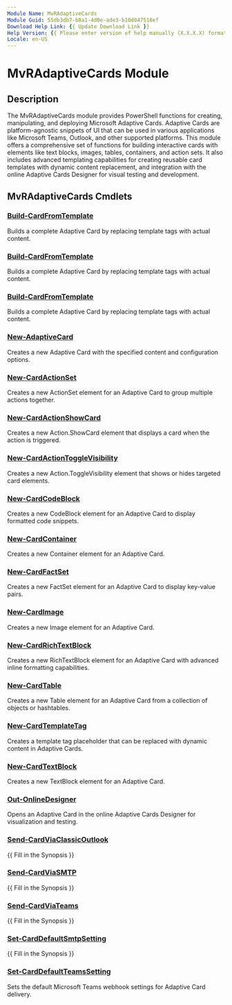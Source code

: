 ```yaml
---
Module Name: MvRAdaptiveCards
Module Guid: 55db3db7-b8a1-4d0e-ade3-b10d047518ef
Download Help Link: {{ Update Download Link }}
Help Version: {{ Please enter version of help manually (X.X.X.X) format }}
Locale: en-US
---
```


# MvRAdaptiveCards Module
## Description
The MvRAdaptiveCards module provides PowerShell functions for creating, manipulating, and deploying Microsoft Adaptive Cards. Adaptive Cards are platform-agnostic snippets of UI that can be used in various applications like Microsoft Teams, Outlook, and other supported platforms. This module offers a comprehensive set of functions for building interactive cards with elements like text blocks, images, tables, containers, and action sets. It also includes advanced templating capabilities for creating reusable card templates with dynamic content replacement, and integration with the online Adaptive Cards Designer for visual testing and development.

## MvRAdaptiveCards Cmdlets
### [Build-CardFromTemplate](Build-CardFromTemplate.md)
Builds a complete Adaptive Card by replacing template tags with actual content.

### [Build-CardFromTemplate](Build-CardFromTemplate.md)
Builds a complete Adaptive Card by replacing template tags with actual content.

### [Build-CardFromTemplate](Build-CardFromTemplate.md)
Builds a complete Adaptive Card by replacing template tags with actual content.

### [New-AdaptiveCard](New-AdaptiveCard.md)
Creates a new Adaptive Card with the specified content and configuration options.

### [New-CardActionSet](New-CardActionSet.md)
Creates a new ActionSet element for an Adaptive Card to group multiple actions together.

### [New-CardActionShowCard](New-CardActionShowCard.md)
Creates a new Action.ShowCard element that displays a card when the action is triggered.

### [New-CardActionToggleVisibility](New-CardActionToggleVisibility.md)
Creates a new Action.ToggleVisibility element that shows or hides targeted card elements.

### [New-CardCodeBlock](New-CardCodeBlock.md)
Creates a new CodeBlock element for an Adaptive Card to display formatted code snippets.

### [New-CardContainer](New-CardContainer.md)
Creates a new Container element for an Adaptive Card.

### [New-CardFactSet](New-CardFactSet.md)
Creates a new FactSet element for an Adaptive Card to display key-value pairs.

### [New-CardImage](New-CardImage.md)
Creates a new Image element for an Adaptive Card.

### [New-CardRichTextBlock](New-CardRichTextBlock.md)
Creates a new RichTextBlock element for an Adaptive Card with advanced inline formatting capabilities.

### [New-CardTable](New-CardTable.md)
Creates a new Table element for an Adaptive Card from a collection of objects or hashtables.

### [New-CardTemplateTag](New-CardTemplateTag.md)
Creates a template tag placeholder that can be replaced with dynamic content in Adaptive Cards.

### [New-CardTextBlock](New-CardTextBlock.md)
Creates a new TextBlock element for an Adaptive Card.

### [Out-OnlineDesigner](Out-OnlineDesigner.md)
Opens an Adaptive Card in the online Adaptive Cards Designer for visualization and testing.

### [Send-CardViaClassicOutlook](Send-CardViaClassicOutlook.md)
{{ Fill in the Synopsis }}

### [Send-CardViaSMTP](Send-CardViaSMTP.md)
{{ Fill in the Synopsis }}

### [Send-CardViaTeams](Send-CardViaTeams.md)
{{ Fill in the Synopsis }}

### [Set-CardDefaultSmtpSetting](Set-CardDefaultSmtpSetting.md)
{{ Fill in the Synopsis }}

### [Set-CardDefaultTeamsSetting](Set-CardDefaultTeamsSetting.md)
Sets the default Microsoft Teams webhook settings for Adaptive Card delivery.

